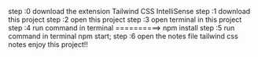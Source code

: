 step :0 download the extension Tailwind CSS IntelliSense
step :1 download this project 
step :2 open this project 
step :3 open terminal in this project 
step :4 run command in terminal ==========>  npm install
step :5 run command in terminal npm start;
step :6 open the notes file tailwind css notes enjoy this project!!
